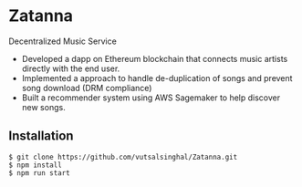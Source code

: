 # Zatanna

Decentralized Music Service

- Developed a dapp on Ethereum blockchain that connects music artists directly with the end user.
- Implemented a approach to handle de-duplication of songs and prevent song download (DRM
compliance)
- Built a recommender system using AWS Sagemaker to help discover new songs.

## Installation
```
$ git clone https://github.com/vutsalsinghal/Zatanna.git
$ npm install
$ npm run start
```
